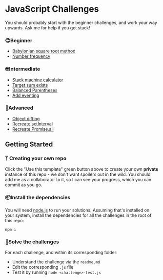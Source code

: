 # JavaScript Challenges

You should probably start with the beginner challenges, and work your way upwards. Ask me for help if you get stuck!

### 😊Beginner

* [Babylonian square root method](/babylonian-method/)
* [Number frequency](/number-frequency/)

### 🤓Intermediate

* [Stack machine calculator](/stack-machine-calculator/)
* [Target sum exists](/target-sum-exists/)
* [Balanced Parentheses](/balanced-parens/)
* [Add eventing](/add-eventing/)

### 🤕Advanced

* [Object diffing](/object-diff/)
* [Recreate setInterval](/setinterval/)
* [Recreate Promise.all](/promise-dot-all/)

## Getting Started

### ᛘ Creating your own repo

Click the "Use this template" green button above to create your own **private** instance of this repo - we don't want spoilers out in the wild. You should add me as a collaborator to it, so I can see your progress, which you can commit as you go.

### 📦Install the dependencies
You will need [node.js](https://nodejs.org/en/download/) to run your solutions.
Assuming that's installed on your system, install the dependencies for all the challenges in the root of this repo:

```
npm i
```

### 🤔Solve the challenges

For each challenge, and within its corresponding folder:
- Understand the challenge via the `readme.md`
- Edit the corresponding `.js` file
- Test it by running `node <challenge>-test.js` 


